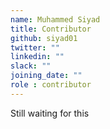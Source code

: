```yaml
---
name: Muhammed Siyad
title: Contributor
github: siyad01
twitter: ""
linkedin: ""
slack: ""
joining_date: ""
role : contributor
---
```


Still waiting for this
